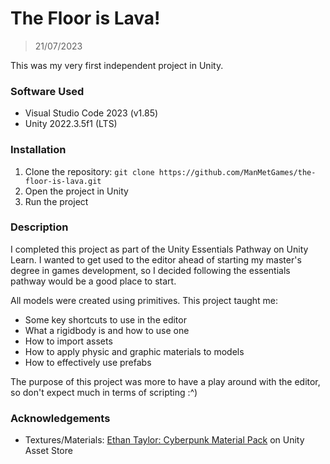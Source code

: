 # The Floor is Lava!

> 21/07/2023

This was my very first independent project in Unity.

### Software Used

- Visual Studio Code 2023 (v1.85)
- Unity 2022.3.5f1 (LTS)

### Installation

1.  Clone the repository: `git clone https://github.com/ManMetGames/the-floor-is-lava.git`
2.  Open the project in Unity
3.  Run the project

### Description

I completed this project as part of the Unity Essentials Pathway on Unity Learn. I wanted to get used to the editor ahead of starting my master's degree in games development, so I decided following the essentials pathway would be a good place to start.

All models were created using primitives. This project taught me:
- Some key shortcuts to use in the editor
- What a rigidbody is and how to use one
- How to import assets
- How to apply physic and graphic materials to models
- How to effectively use prefabs

The purpose of this project was more to have a play around with the editor, so don't expect much in terms of scripting :^)

### Acknowledgements

- Textures/Materials: [Ethan Taylor: Cyberpunk Material Pack](https://assetstore.unity.com/packages/2d/textures-materials/cyberpunk-material-pack-six-high-quality-materials-188067) on Unity Asset Store
